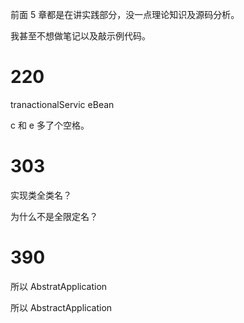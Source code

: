 前面 5 章都是在讲实践部分，没一点理论知识及源码分析。

我甚至不想做笔记以及敲示例代码。





# 220

 tranactionalServic eBean

c 和 e 多了个空格。



# 303

实现类全类名？

为什么不是全限定名？

# 390

所以 AbstratApplication

所以 AbstractApplication

